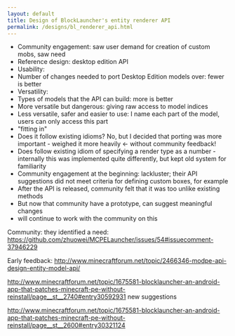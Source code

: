 ```yaml
---
layout: default
title: Design of BlockLauncher's entity renderer API
permalink: /designs/bl_renderer_api.html
---
```


- Community engagement: saw user demand for creation of custom mobs, saw need
- Reference design: desktop edition API
- Usability: 
 - Number of changes needed to port Desktop Edition models over: fewer is better
- Versatility:
 - Types of models that the API can build: more is better
- More versatile but dangerous: giving raw access to model indices
- Less versatile, safer and easier to use: I name each part of the model, users can only access this part
- "fitting in"
 - Does it follow existing idioms? No, but I decided that porting was more important - weighed it more heavily <- without community feedback!
 - Does follow existing idiom of specifying a render type as a number - internally this was implemented quite differently, but kept old system for familiarity
- Community engagement at the beginning: lackluster; their API suggestions did not meet criteria for defining custom boxes, for example
- After the API is released, community felt that it was too unlike existing methods
 - But now that community have a prototype, can suggest meaningful changes
 - will continue to work with the community on this

Community: they identified a need: https://github.com/zhuowei/MCPELauncher/issues/54#issuecomment-37946229

Early feedback: http://www.minecraftforum.net/topic/2466346-modpe-api-design-entity-model-api/

http://www.minecraftforum.net/topic/1675581-blocklauncher-an-android-app-that-patches-minecraft-pe-without-reinstall/page__st__2740#entry30592931 new suggestions

http://www.minecraftforum.net/topic/1675581-blocklauncher-an-android-app-that-patches-minecraft-pe-without-reinstall/page__st__2600#entry30321124